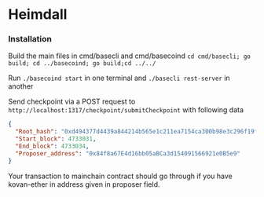 # Heimdall

### Installation

Build the main files in cmd/basecli and cmd/basecoind
`cd cmd/basecli; go build; cd ../basecoind; go build;cd ../../`

Run `./basecoind start` in one terminal and `./basecli rest-server` in another

Send checkpoint via a POST request to `http://localhost:1317/checkpoint/submitCheckpoint` with following data

```json
{
  "Root_hash": "0xd494377d4439a844214b565e1c211ea7154ca300b98e3c296f19fc9ada36db33",
  "Start_block": 4733031,
  "End_block": 4733034,
  "Proposer_address": "0x84f8a67E4d16bb05aBCa3d154091566921e0B5e9"
}
```

Your transaction to mainchain contract should go through if you have kovan-ether in address given in proposer field.
